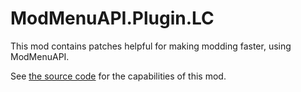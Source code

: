 # ModMenuAPI.Plugin.LC

This mod contains patches helpful for making modding faster, using ModMenuAPI.

See [the source code](https://github.com/Hamunii/ModMenuAPI.Plugin/tree/main/ModMenuAPI.Plugin/LethalCompany/src/) for the capabilities of this mod.